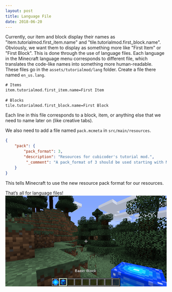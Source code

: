 ```yaml
---
layout: post
title: Language File
date: 2018-06-20
---
```


Currently, our item and block display their names as "item.tutorialmod.first_item.name" and "tile.tutorialmod.first_block.name". Obviously, we want them to display as something more like "First Item" or "First Block". This is done through the use of language files. Each language in the Minecraft language menu corresponds to different file, which translates the code-like names into something more human-readable. These files go in the `assets/tutorialmod/lang` folder. Create a file there named `en_us.lang`.
```
# Items
item.tutorialmod.first_item.name=First Item

# Blocks
tile.tutorialmod.first_block.name=First Block
```
Each line in this file corresponds to a block, item, or anything else that we need to name later on (like creative tabs).

We also need to add a file named `pack.mcmeta` in `src/main/resources`.
```JSON
{
	"pack": {
		"pack_format": 3,
		"description": "Resources for cubicoder's tutorial mod.",
		 "_comment": "A pack_format of 3 should be used starting with Minecraft 1.11. All resources, including language files, should be lowercase (eg: en_us.lang). A pack_format of 2 will load your mod resources with LegacyV2Adapter, which requires language files to have uppercase letters (eg: en_US.lang)."
	}
}
```
This tells Minecraft to use the new resource pack format for our resources.

That’s all for language files!
![lang0](/img/6lang/lang0.png)
